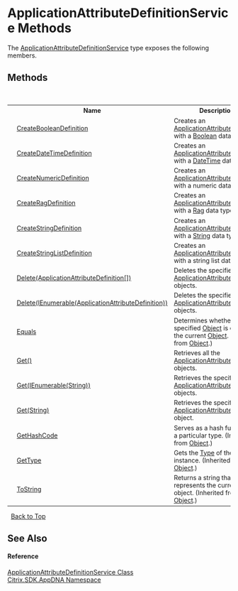# ApplicationAttributeDefinitionService Methods
 

The <a href="ea8d208e-2e45-940c-103d-bff3bbef2876">ApplicationAttributeDefinitionService</a> type exposes the following members.


## Methods
&nbsp;<table><tr><th></th><th>Name</th><th>Description</th></tr><tr><td>![Public method](media/pubmethod.gif "Public method")</td><td><a href="4688f99b-8c2d-9336-7ec1-d6a41f1c66e0">CreateBooleanDefinition</a></td><td>
Creates an <a href="6abacc77-38ad-8572-e2dd-e6f19ca0f74c">ApplicationAttributeDefinition</a> with a <a href="http://msdn2.microsoft.com/en-us/library/a28wyd50" target="_blank">Boolean</a> data type.</td></tr><tr><td>![Public method](media/pubmethod.gif "Public method")</td><td><a href="9201c075-a2b2-2df9-d244-59fc2704a023">CreateDateTimeDefinition</a></td><td>
Creates an <a href="6abacc77-38ad-8572-e2dd-e6f19ca0f74c">ApplicationAttributeDefinition</a> with a <a href="http://msdn2.microsoft.com/en-us/library/03ybds8y" target="_blank">DateTime</a> data type.</td></tr><tr><td>![Public method](media/pubmethod.gif "Public method")</td><td><a href="c6b0a3c3-6ad9-31a6-8bf4-14f27a248479">CreateNumericDefinition</a></td><td>
Creates an <a href="6abacc77-38ad-8572-e2dd-e6f19ca0f74c">ApplicationAttributeDefinition</a> with a numeric data type.</td></tr><tr><td>![Public method](media/pubmethod.gif "Public method")</td><td><a href="8afb3309-13e9-1231-3d04-e57c96a1f9dd">CreateRagDefinition</a></td><td>
Creates an <a href="6abacc77-38ad-8572-e2dd-e6f19ca0f74c">ApplicationAttributeDefinition</a> with a <a href="47ec9c6f-5ad8-dd38-ce35-3f68c6893cd6">Rag</a> data type.</td></tr><tr><td>![Public method](media/pubmethod.gif "Public method")</td><td><a href="e24a0fb6-950c-89ec-524b-b6f29be7573c">CreateStringDefinition</a></td><td>
Creates an <a href="6abacc77-38ad-8572-e2dd-e6f19ca0f74c">ApplicationAttributeDefinition</a> with a <a href="http://msdn2.microsoft.com/en-us/library/s1wwdcbf" target="_blank">String</a> data type.</td></tr><tr><td>![Public method](media/pubmethod.gif "Public method")</td><td><a href="4e4d3158-3c32-8fbe-27c6-4cd3419cf589">CreateStringListDefinition</a></td><td>
Creates an <a href="6abacc77-38ad-8572-e2dd-e6f19ca0f74c">ApplicationAttributeDefinition</a> with a string list data type.</td></tr><tr><td>![Public method](media/pubmethod.gif "Public method")</td><td><a href="a2497d74-da70-e76d-7236-e3e6093b7831">Delete(ApplicationAttributeDefinition[])</a></td><td>
Deletes the specified <a href="6abacc77-38ad-8572-e2dd-e6f19ca0f74c">ApplicationAttributeDefinition</a> objects.</td></tr><tr><td>![Public method](media/pubmethod.gif "Public method")</td><td><a href="66fe1efa-2429-c13a-8861-a5f9e6a3c3f0">Delete(IEnumerable(ApplicationAttributeDefinition))</a></td><td>
Deletes the specified <a href="6abacc77-38ad-8572-e2dd-e6f19ca0f74c">ApplicationAttributeDefinition</a> objects.</td></tr><tr><td>![Public method](media/pubmethod.gif "Public method")</td><td><a href="http://msdn2.microsoft.com/en-us/library/bsc2ak47" target="_blank">Equals</a></td><td>
Determines whether the specified <a href="http://msdn2.microsoft.com/en-us/library/e5kfa45b" target="_blank">Object</a> is equal to the current <a href="http://msdn2.microsoft.com/en-us/library/e5kfa45b" target="_blank">Object</a>.
 (Inherited from <a href="http://msdn2.microsoft.com/en-us/library/e5kfa45b" target="_blank">Object</a>.)</td></tr><tr><td>![Public method](media/pubmethod.gif "Public method")</td><td><a href="1558aa00-ab0f-2e5d-5c2a-f60d15ec16d1">Get()</a></td><td>
Retrieves all the <a href="6abacc77-38ad-8572-e2dd-e6f19ca0f74c">ApplicationAttributeDefinition</a> objects.</td></tr><tr><td>![Public method](media/pubmethod.gif "Public method")</td><td><a href="9db474f8-9fa8-c78d-cbcf-accdd53d9f0d">Get(IEnumerable(String))</a></td><td>
Retrieves the specified <a href="6abacc77-38ad-8572-e2dd-e6f19ca0f74c">ApplicationAttributeDefinition</a> objects.</td></tr><tr><td>![Public method](media/pubmethod.gif "Public method")</td><td><a href="f6048fc8-f425-aac3-edcf-cff047ca6998">Get(String)</a></td><td>
Retrieves the specified <a href="6abacc77-38ad-8572-e2dd-e6f19ca0f74c">ApplicationAttributeDefinition</a> object.</td></tr><tr><td>![Public method](media/pubmethod.gif "Public method")</td><td><a href="http://msdn2.microsoft.com/en-us/library/zdee4b3y" target="_blank">GetHashCode</a></td><td>
Serves as a hash function for a particular type.
 (Inherited from <a href="http://msdn2.microsoft.com/en-us/library/e5kfa45b" target="_blank">Object</a>.)</td></tr><tr><td>![Public method](media/pubmethod.gif "Public method")</td><td><a href="http://msdn2.microsoft.com/en-us/library/dfwy45w9" target="_blank">GetType</a></td><td>
Gets the <a href="http://msdn2.microsoft.com/en-us/library/42892f65" target="_blank">Type</a> of the current instance.
 (Inherited from <a href="http://msdn2.microsoft.com/en-us/library/e5kfa45b" target="_blank">Object</a>.)</td></tr><tr><td>![Public method](media/pubmethod.gif "Public method")</td><td><a href="http://msdn2.microsoft.com/en-us/library/7bxwbwt2" target="_blank">ToString</a></td><td>
Returns a string that represents the current object.
 (Inherited from <a href="http://msdn2.microsoft.com/en-us/library/e5kfa45b" target="_blank">Object</a>.)</td></tr></table>&nbsp;
<a href="#applicationattributedefinitionservice-methods">Back to Top</a>

## See Also


#### Reference
<a href="ea8d208e-2e45-940c-103d-bff3bbef2876">ApplicationAttributeDefinitionService Class</a><br /><a href="fe2d265b-410b-8b11-1eb4-a790e0b062bf">Citrix.SDK.AppDNA Namespace</a><br />